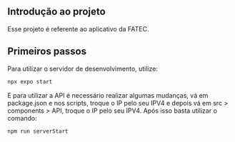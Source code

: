 ## Introdução ao projeto

Esse projeto é referente ao aplicativo da FATEC.

## Primeiros passos

Para utilizar o servidor de desenvolvimento, utilize:

```bash
npx expo start
```

E para utilizar a API é necessário realizar algumas mudanças, vá em package.json e nos scripts, troque o IP pelo seu IPV4 e depois vá em src > components > API, troque o IP pelo seu IPV4. Após isso basta utilizar o comando:

```bash
npm run serverStart
```
